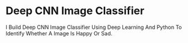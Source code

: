 # Deep CNN Image Classifier
I Build Deep CNN Image Classifier Using Deep Learning And Python To Identify Whether A Image Is Happy Or Sad.
